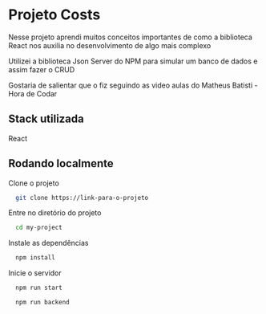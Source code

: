 
# Projeto Costs

Nesse projeto aprendi muitos conceitos importantes de como a biblioteca React nos auxilia no desenvolvimento de algo mais complexo

Utilizei a biblioteca Json Server do NPM para simular um banco de dados e assim fazer o CRUD

Gostaria de salientar que o fiz seguindo as video aulas do Matheus Batisti - Hora de Codar

## Stack utilizada

React

## Rodando localmente

Clone o projeto

```bash
  git clone https://link-para-o-projeto
```

Entre no diretório do projeto

```bash
  cd my-project
```

Instale as dependências

```bash
  npm install
```

Inicie o servidor

```bash
  npm run start
```
```bash
  npm run backend
```

